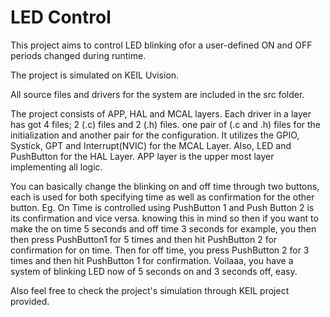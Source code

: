 
# LED Control

This project aims to control LED blinking ofor a user-defined ON and OFF periods changed during runtime.

The project is simulated on KEIL Uvision.

All source files and drivers for the system are included in the src folder.

The project consists of APP, HAL and MCAL layers. Each driver in a layer has got 4 files; 2 (.c) files and 2 (.h) files. one pair of (.c and .h) files for the initialization and another pair for the configuration.
It utilizes the GPIO, Systick, GPT and  Interrupt(NVIC) for the MCAL Layer.
Also, LED and PushButton for the HAL Layer.
APP layer is the upper most layer implementing all logic.

You can basically change the blinking on and off time through two buttons, each is used for both specifying time as well as confirmation for the other button.
Eg. On Time is controlled using PushButton 1 and Push Button 2 is its confirmation and vice versa.
    knowing this in mind so then if you want to make the on time 5 seconds and off time 3 seconds for example, you then then press PushButton1 for 5 times and then hit PushButton 2 for confirmation for on time.
    Then for off time, you press PushButton 2 for 3 times and then hit PushButton 1 for confirmation.
    Voilaaa, you have a system of blinking LED now of 5 seconds on and 3 seconds off, easy.

Also feel free to check the project's simulation through KEIL project provided.



